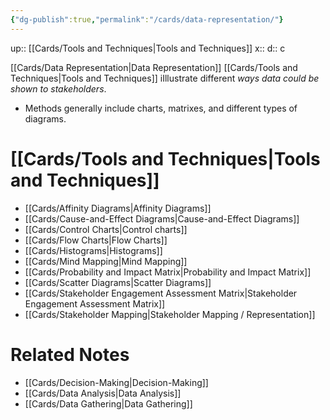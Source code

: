 ```yaml
---
{"dg-publish":true,"permalink":"/cards/data-representation/"}
---
```


up:: [[Cards/Tools and Techniques\|Tools and Techniques]]
x:: 
d:: c

[[Cards/Data Representation\|Data Representation]] [[Cards/Tools and Techniques\|Tools and Techniques]] i﻿Illustrate different *ways data could be shown to stakeholders*.
- ﻿﻿Methods generally include charts, matrixes, and different types of diagrams.

# [[Cards/Tools and Techniques\|Tools and Techniques]] 

- [[Cards/Affinity Diagrams\|Affinity Diagrams]]
- [[Cards/Cause-and-Effect Diagrams\|Cause-and-Effect Diagrams]]
- [[Cards/Control Charts\|Control charts]]
- [[Cards/Flow Charts\|Flow Charts]]
- [[Cards/Histograms\|Histograms]]
- [[Cards/Mind Mapping\|Mind Mapping]]
- [[Cards/Probability and Impact Matrix\|Probability and Impact Matrix]]
- [[Cards/Scatter Diagrams\|Scatter Diagrams]]
- [[Cards/Stakeholder Engagement Assessment Matrix\|Stakeholder Engagement Assessment Matrix]]
- [[Cards/Stakeholder Mapping\|Stakeholder Mapping / Representation]]

# Related Notes

- [[Cards/Decision-Making\|Decision-Making]] 
- [[Cards/Data Analysis\|Data Analysis]] 
- [[Cards/Data Gathering\|Data Gathering]] 
